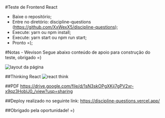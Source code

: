 #Teste de Frontend React

- Baixe o repositório;
- Entre no diretório: discipline-questions (https://github.com/XxWexX5/discipline-questions);
- Execute: yarn ou npm install;
- Execute: yarn start ou npm run start;
- Pronto =);

#Notas - Wevison
Segue abaixo conteúdo de apoio para construção do teste, obrigado =)

![layout da página](https://i.ibb.co/2sG4CWC/Whats-App-Image-2020-11-16-at-8-34-12-AM.jpg)

##Thinking React
![react think](https://i.ibb.co/9rkBtQs/Whats-App-Image-2020-11-16-at-8-34-46-AM.jpg)

##PDF
https://drive.google.com/file/d/1sN3skOPgXKji7gPV2xr-x9qz3HoblJ0_/view?usp=sharing

##Deploy realizado no seguinte link: https://discipline-questions.vercel.app/

##Obrigado pela oportunidade! =)
